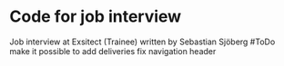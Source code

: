 # Code for job interview

Job interview at Exsitect (Trainee) written by Sebastian Sjöberg
#ToDo
make it possible to add deliveries
fix navigation header
